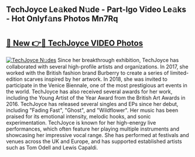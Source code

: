 ## TechJoyce Le𝚊ked N𝚞de - Part-lgo Video Le𝚊ks - Hot Onlyf𝚊ns Photos Mn7Rq

# <h2><a href="http://ac20954.deff.icu/?id=TechJoyce">🔗 New 👉🔴 TechJoyce VIDEO Photos</a></h2>

[![TechJoyce N𝚞des](https://i.imgur.com/rIISA9y.gif)](http://ac20954.deff.icu/?id=TechJoyce)
Since her breakthrough exhibition, TechJoyce has collaborated with several high-profile artists and organizations. In 2017, she worked with the British fashion brand Burberry to create a series of limited-edition scarves inspired by her artwork. In 2018, she was invited to participate in the Venice Biennale, one of the most prestigious art events in the world. TechJoyce has also received several awards for her work, including the Young Artist of the Year Award from the British Art Awards in 2016. TechJoyce has released several singles and EPs since her debut, including "Fading Fast", "Ghost", and "Wildflower". Her music has been praised for its emotional intensity, melodic hooks, and sonic experimentation. TechJoyce is known for her high-energy live performances, which often feature her playing multiple instruments and showcasing her impressive vocal range. She has performed at festivals and venues across the UK and Europe, and has supported established artists such as Tom Odell and Lewis Capaldi.
